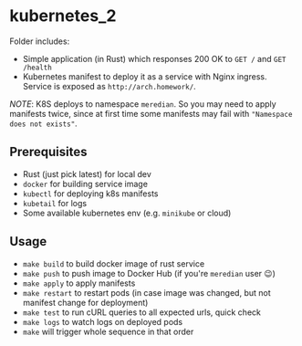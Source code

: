 kubernetes_2
============

Folder includes:
* Simple application (in Rust) which responses 200 OK to `GET /` and `GET /health`
* Kubernetes manifest to deploy it as a service with Nginx ingress. Service is exposed as `http://arch.homework/`.

*NOTE*: K8S deploys to namespace `meredian`. So you may need to apply manifests twice, since at first time some manifests may fail with `"Namespace does not exists"`.

## Prerequisites

* Rust (just pick latest) for local dev
* `docker` for building service image
* `kubectl` for deploying k8s manifests
* `kubetail` for logs
* Some available kubernetes env (e.g. `minikube` or cloud)

## Usage

* `make build` to build docker image of rust service
* `make push` to push image to Docker Hub (if you're `meredian` user :wink:)
* `make apply` to apply manifests
* `make restart` to restart pods (in case image was changed, but not manifest change for deployment)
* `make test` to run cURL queries to all expected urls, quick check
* `make logs` to watch logs on deployed pods
* `make` will trigger whole sequence in that order
